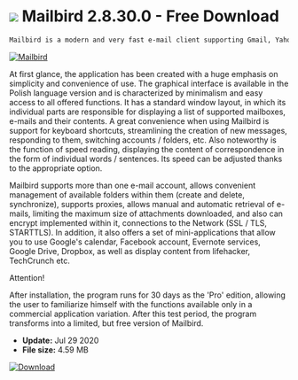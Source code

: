# ![](https://cdn.softexe.net/static/icon/7/mailbird-8529.png) Mailbird 2.8.30.0 - Free Download

```sh
Mailbird is a modern and very fast e-mail client supporting Gmail, Yahoo, Outlook.com, iCloud and any other services based on IMAP or POP3 protocols.
```
[![Mailbird](https://gallery.dpcdn.pl/imgc/Tools/54371/g_-_420x350_1.5_-_x20140924124952_0.png)](https://softexe.net/win/internet/e-mail/mailbird:heba.html)

At first glance, the application has been created with a huge emphasis on simplicity and convenience of use. The graphical interface is available in the Polish language version and is characterized by minimalism and easy access to all offered functions. It has a standard window layout, in which its individual parts are responsible for displaying a list of supported mailboxes, e-mails and their contents. A great convenience when using Mailbird is support for keyboard shortcuts, streamlining the creation of new messages, responding to them, switching accounts / folders, etc. Also noteworthy is the function of speed reading, displaying the content of correspondence in the form of individual words / sentences. Its speed can be adjusted thanks to the appropriate option.
 
 Mailbird supports more than one e-mail account, allows convenient management of available folders within them (create and delete, synchronize), supports proxies, allows manual and automatic retrieval of e-mails, limiting the maximum size of attachments downloaded, and also can encrypt implemented within it, connections to the Network (SSL / TLS, STARTTLS). In addition, it also offers a set of mini-applications that allow you to use Google's calendar, Facebook account, Evernote services, Google Drive, Dropbox, as well as display content from lifehacker, TechCrunch etc.
 
 Attention!
 
 After installation, the program runs for 30 days as the 'Pro' edition, allowing the user to familiarize himself with the functions available only in a commercial application variation. After this test period, the program transforms into a limited, but free version of Mailbird.


- **Update:** Jul 29 2020
- **File size:** 4.59 MB

[![Download](https://cdn.softexe.net/static/img/download.png)](https://softexe.net/win/internet/e-mail/mailbird:heba.html)

